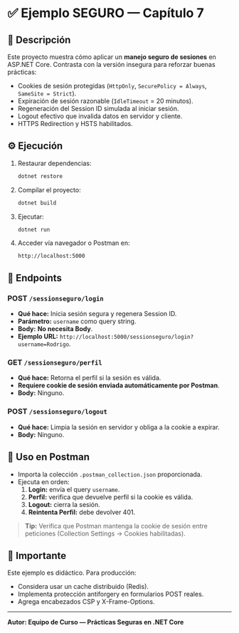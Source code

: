 # ✅ Ejemplo SEGURO — Capítulo 7

## 📌 Descripción

Este proyecto muestra cómo aplicar un **manejo seguro de sesiones** en ASP.NET Core. Contrasta con la versión insegura para reforzar buenas prácticas:

- Cookies de sesión protegidas (`HttpOnly`, `SecurePolicy = Always`, `SameSite = Strict`).
- Expiración de sesión razonable (`IdleTimeout` = 20 minutos).
- Regeneración del Session ID simulada al iniciar sesión.
- Logout efectivo que invalida datos en servidor y cliente.
- HTTPS Redirection y HSTS habilitados.

## ⚙️ Ejecución

1. Restaurar dependencias:
   ```bash
   dotnet restore
   ```

2. Compilar el proyecto:
   ```bash
   dotnet build
   ```

3. Ejecutar:
   ```bash
   dotnet run
   ```

4. Acceder vía navegador o Postman en:
   ```
   http://localhost:5000
   ```

## 🔑 Endpoints

### POST `/sessionseguro/login`

- **Qué hace:** Inicia sesión segura y regenera Session ID.
- **Parámetro:** `username` como query string.
- **Body:** **No necesita Body**.
- **Ejemplo URL:** `http://localhost:5000/sessionseguro/login?username=Rodrigo`.

### GET `/sessionseguro/perfil`

- **Qué hace:** Retorna el perfil si la sesión es válida.
- **Requiere cookie de sesión enviada automáticamente por Postman**.
- **Body:** Ninguno.

### POST `/sessionseguro/logout`

- **Qué hace:** Limpia la sesión en servidor y obliga a la cookie a expirar.
- **Body:** Ninguno.

## 🧩 Uso en Postman

- Importa la colección `.postman_collection.json` proporcionada.
- Ejecuta en orden:
  1. **Login:** envía el query `username`.
  2. **Perfil:** verifica que devuelve perfil si la cookie es válida.
  3. **Logout:** cierra la sesión.
  4. **Reintenta Perfil:** debe devolver 401.

> **Tip:** Verifica que Postman mantenga la cookie de sesión entre peticiones (Collection Settings → Cookies habilitadas).

## 🚫 Importante

Este ejemplo es didáctico. Para producción:
- Considera usar un cache distribuido (Redis).
- Implementa protección antiforgery en formularios POST reales.
- Agrega encabezados CSP y X-Frame-Options.

---

**Autor: Equipo de Curso — Prácticas Seguras en .NET Core**